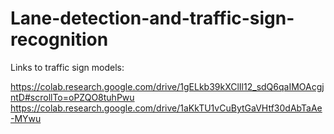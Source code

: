 # Lane-detection-and-traffic-sign-recognition

Links to traffic sign models:

https://colab.research.google.com/drive/1gELkb39kXClIl12_sdQ6qaIMOAcgjntD#scrollTo=oPZQO8tuhPwu
https://colab.research.google.com/drive/1aKkTU1vCuBytGaVHtf30dAbTaAe-MYwu
